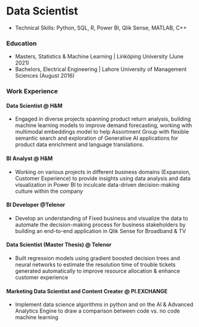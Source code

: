 # Data Scientist

- Technical Skills: Python, SQL, R, Power BI, Qlik Sense, MATLAB, C++


### Education

- Masters, Statistics & Machine Learning | Linköping University (June 2021)
- Bachelors, Electrical Engineering | Lahore University of Management Sciences (August 2016)

### Work Experience

#### Data Scientist @ H&M
- Engaged in diverse projects spanning product return analysis, building machine learning models to improve demand forecasting, working with multimodal embeddings model to help Assortment Group with flexible semantic search and exploration of Generative AI applications for product data enrichment and language translations.

#### BI Analyst @ H&M
- Working on various projects in different business domains (Expansion, Customer Experience) to provide insights using data analysis and data visualization in Power BI to inculcate data-driven decision-making culture within the company

#### BI Developer @Telenor
- Develop an understanding of Fixed business and visualize the data to automate the decision-making process for business stakeholders by building an end-to-end application in Qlik Sense for Broadband & TV

#### Data Scientist (Master Thesis) @ Telenor
- Built regression models using gradient boosted decision trees and neural networks to estimate the resolution time of trouble tickets generated automatically to improve resource allocation & enhance customer experience

#### Marketing Data Scientist and Content Creater @ PI.EXCHANGE 
- Implement data science algorithms in python and on the AI & Advanced Analytics Engine to draw a comparison between code vs. no code machine learning
